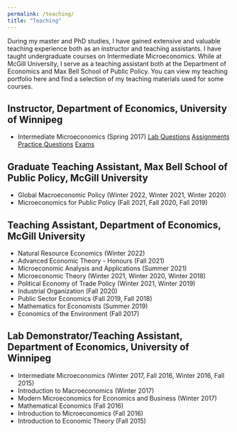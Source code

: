 ```yaml
---
permalink: /teaching/
title: "Teaching"
---
```


During my master and PhD studies, I have gained extensive and valuable teaching experience both as an instructor and teaching assistants. I have taught undergraduate courses on Intermediate Microeconomics. While at McGill University, I serve as a teaching assistant both at the Department of Economics and Max Bell School of Public Policy. You can view my teaching portfolio here and find a selection of my teaching materials used for some courses.


## Instructor, Department of Economics, University of Winnipeg
- Intermediate Microeconomics (Spring 2017) 
  [Lab Questions](/teaching-materials) [Assignments](/teaching-materials) [Practice Questions](/teaching-materials) [Exams](/teaching-materials)


## Graduate Teaching Assistant, Max Bell School of Public Policy, McGill University
- Global Macroeconomic Policy (Winter 2022, Winter 2021, Winter 2020) 
- Microeconomics for Public Policy (Fall 2021, Fall 2020, Fall 2019) 


## Teaching Assistant, Department of Economics, McGill University
- Natural Resource Economics (Winter 2022)
- Advanced Economic Theory - Honours (Fall 2021)
- Microeconomic Analysis and Applications (Summer 2021)
- Microeconomic Theory (Winter 2021, Winter 2020, Winter 2018)
- Political Economy of Trade Policy (Winter 2021, Winter 2019)
- Industrial Organization (Fall 2020)
- Public Sector Economics (Fall 2019, Fall 2018)
- Mathematics for Economists (Summer 2019)
- Economics of the Environment (Fall 2017)


## Lab Demonstrator/Teaching Assistant, Department of Economics, University of Winnipeg
- Intermediate Microeconomics (Winter 2017, Fall 2016, Winter 2016, Fall 2015)
- Introduction to Macroeconomics (Winter 2017)
- Modern Microeconomics for Economics and Business (Winter 2017)
- Mathematical Economics (Fall 2016)
- Introduction to Microeconomics (Fall 2016)
- Introduction to Economic Theory (Fall 2015)




